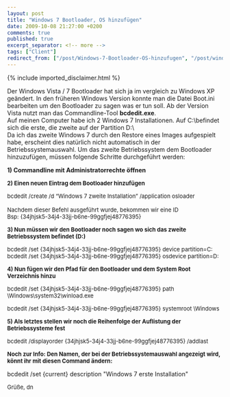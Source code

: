 ```yaml
---
layout: post
title: "Windows 7 Bootloader, OS hinzufügen"
date: 2009-10-08 21:27:00 +0200
comments: true
published: true
excerpt_separator: <!-- more -->
tags: ["Client"]
redirect_from: ["/post/Windows-7-Bootloader-OS-hinzufugen", "/post/windows-7-bootloader-os-hinzufugen"]
---
```

<!-- more -->
{% include imported_disclaimer.html %}
<p>Der Windows Vista / 7 Bootloader hat sich ja im vergleich zu Windows XP geändert. In den früheren Windows Version konnte man die Datei Boot.ini bearbeiten um den Bootloader zu sagen was er tun soll. Ab der Version Vista nutzt man das Commandline-Tool <strong>bcdedit.exe</strong>.     <br />Auf meinen Computer habe ich 2 Windows 7 Installationen. Auf C:\befindet sich die erste, die zweite auf der Partition D:\     <br />Da ich das zweite Windows 7 durch den Restore eines Images aufgespielt habe, erscheint dies natürlich nicht automatisch in der Betriebssystemauswahl. Um das zweite Betriebssystem dem Bootloader hinzuzufügen, müssen folgende Schritte durchgeführt werden:</p>  <p><strong>1) Commandline mit Administratorrechte öffnen</strong></p>  <p><font size="2"><strong>2) Einen neuen Eintrag dem Bootloader hinzufügen</strong></font></p>  <p><font size="2">bcdedit /create /d “Windows 7 zweite Installation” /application osloader      <br />      <br />Nachdem dieser Befehl ausgeführt wurde, bekommen wir eine ID       <br />Bsp: {34jhjsk5-34j4-33jj-b6ne-99ggfjej48776395}</font></p>  <p><font size="2"><strong>3) Nun müssen wir den Bootloader noch sagen wo sich das zweite Betriebssystem befindet (D:)</strong></font></p>  <p><font size="2">bcdedit /set {34jhjsk5-34j4-33jj-b6ne-99ggfjej48776395} device partition=C:      <br /></font><font size="2">bcdedit /set {34jhjsk5-34j4-33jj-b6ne-99ggfjej48776395} osdevice partition=D:</font></p>  <p><font size="2"><strong>4) Nun fügen wir den Pfad für den Bootloader und dem System Root Verzeichnis hinzu</strong></font></p>  <p><font size="2">bcdedit /set {34jhjsk5-34j4-33jj-b6ne-99ggfjej48776395} path \Windows\system32\winload.exe      <br /></font></p>  <p><font size="2">bcdedit /set {34jhjsk5-34j4-33jj-b6ne-99ggfjej48776395} systemroot \Windows</font></p>  <p><font size="2"><strong>5) Als letztes stellen wir noch die Reihenfolge der Auflistung der Betriebssysteme fest</strong></font></p>  <p><font size="2">bcdedit /displayorder {34jhjsk5-34j4-33jj-b6ne-99ggfjej48776395} /addlast</font></p>  <p><font size="2"><strong>Noch zur Info: Den Namen, der bei der Betriebssystemauswahl angezeigt wird, könnt ihr mit diesen Command ändern:</strong></font></p>  <p>bcdedit /set {current} description &quot;Windows 7 erste Installation&quot;</p>  <p><font size="2">Grüße, dn</font></p>
